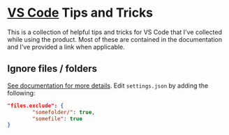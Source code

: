 # [VS Code](https://code.visualstudio.com) Tips and Tricks

This is a collection of helpful tips and tricks for VS Code that I've collected while using the product. Most of these are contained in the documentation and I've provided a link when applicable. 

## Ignore files / folders

[See documentation for more details](http://code.visualstudio.com/docs/customization/userandworkspace#_default-settings). Edit `settings.json` by adding the following:

```json
"files.exclude": {
		"somefolder/": true, 
		"somefile": true
}
```

